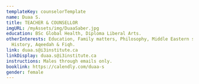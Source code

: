 ```yaml
---
templateKey: counselorTemplate
name: Duaa S.
title: TEACHER & COUNSELLOR
imgURL: /myAssets/img/DuaaSaber.jpg
education: BSc Global Health, Diploma Liberal Arts.
otherInterests: Education, Family matters, Philosophy, Middle Eastern studies,
  History, Aqeedah & Fiqh.
link: duaa.s@i3institute.ca
linkDisplay: duaa.s@i3institute.ca
instructions: Males through emails only.
booklink: https://calendly.com/duaa-s
gender: female
---
```

